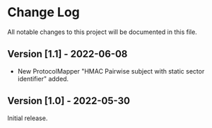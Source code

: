 # Change Log
All notable changes to this project will be documented in this file.

## Version [1.1] - 2022-06-08
- New ProtocolMapper "HMAC Pairwise subject with static sector identifier" added.

## Version [1.0] - 2022-05-30
Initial release.
